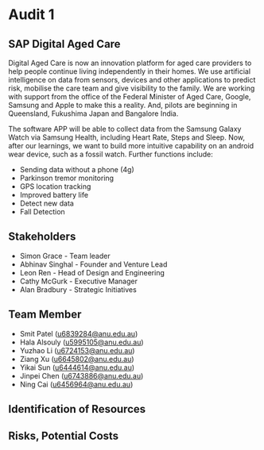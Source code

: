 # Audit 1

## SAP Digital Aged Care

Digital Aged Care is now an innovation platform for aged care providers to help people continue living independently in their homes. We use artificial intelligence on data from sensors, devices and other applications to predict risk, mobilise the care team and give visibility to the family.
We are working with support from the office of the Federal Minister of Aged Care, Google, Samsung and Apple to make this a reality. And, pilots are beginning in Queensland, Fukushima Japan and Bangalore India.

The software APP will be able to collect data from the Samsung Galaxy Watch via Samsung Health, including Heart Rate, Steps and Sleep. Now, after our learnings, we want to build more intuitive capability on an android wear device, such as a fossil watch.
Further functions include:
* Sending data without a phone (4g)
* Parkinson tremor monitoring
* GPS location tracking
* Improved battery life
* Detect new data
* Fall Detection

## Stakeholders
* Simon Grace - Team leader
* Abhinav Singhal - Founder and Venture Lead
* Leon Ren - Head of Design and Engineering
* Cathy McGurk - Executive Manager
* Alan Bradbury - Strategic Initiatives

## Team Member
* Smit Patel (u6839284@anu.edu.au)
* Hala Alsouly (u5995105@anu.edu.au)
* Yuzhao Li (u6724153@anu.edu.au)
* Ziang Xu (u6645802@anu.edu.au)
* Yikai Sun (u6444614@anu.edu.au)
* Jinpei Chen (u6743886@anu.edu.au)
* Ning Cai (u6456964@anu.edu.au)

## Identification of Resources


## Risks, Potential Costs
